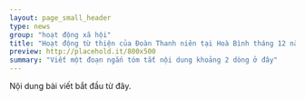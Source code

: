 ```yaml
---
layout: page_small_header
type: news
group: "hoạt động xã hội"
title: "Hoạt động từ thiện của Đoàn Thanh niên tại Hoà Bình tháng 12 năm 2014"
preview: http://placehold.it/800x500
summary: "Viết một đoạn ngắn tóm tắt nội dung khoảng 2 dòng ở đây"
---
```


Nội dung bài viết bắt đầu từ đây.

